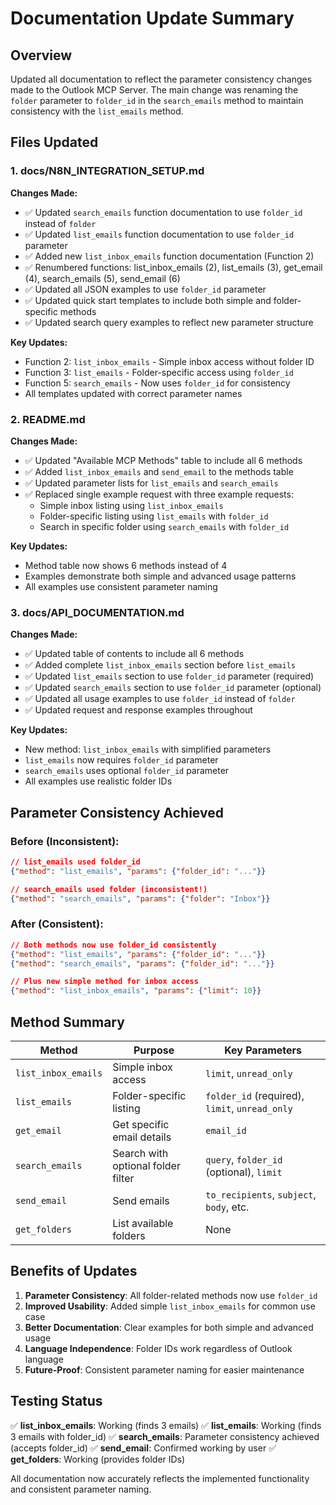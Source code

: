 # Documentation Update Summary

## Overview
Updated all documentation to reflect the parameter consistency changes made to the Outlook MCP Server. The main change was renaming the `folder` parameter to `folder_id` in the `search_emails` method to maintain consistency with the `list_emails` method.

## Files Updated

### 1. docs/N8N_INTEGRATION_SETUP.md
**Changes Made:**
- ✅ Updated `search_emails` function documentation to use `folder_id` instead of `folder`
- ✅ Updated `list_emails` function documentation to use `folder_id` parameter
- ✅ Added new `list_inbox_emails` function documentation (Function 2)
- ✅ Renumbered functions: list_inbox_emails (2), list_emails (3), get_email (4), search_emails (5), send_email (6)
- ✅ Updated all JSON examples to use `folder_id` parameter
- ✅ Updated quick start templates to include both simple and folder-specific methods
- ✅ Updated search query examples to reflect new parameter structure

**Key Updates:**
- Function 2: `list_inbox_emails` - Simple inbox access without folder ID
- Function 3: `list_emails` - Folder-specific access using `folder_id`
- Function 5: `search_emails` - Now uses `folder_id` for consistency
- All templates updated with correct parameter names

### 2. README.md
**Changes Made:**
- ✅ Updated "Available MCP Methods" table to include all 6 methods
- ✅ Added `list_inbox_emails` and `send_email` to the methods table
- ✅ Updated parameter lists for `list_emails` and `search_emails`
- ✅ Replaced single example request with three example requests:
  - Simple inbox listing using `list_inbox_emails`
  - Folder-specific listing using `list_emails` with `folder_id`
  - Search in specific folder using `search_emails` with `folder_id`

**Key Updates:**
- Method table now shows 6 methods instead of 4
- Examples demonstrate both simple and advanced usage patterns
- All examples use consistent parameter naming

### 3. docs/API_DOCUMENTATION.md
**Changes Made:**
- ✅ Updated table of contents to include all 6 methods
- ✅ Added complete `list_inbox_emails` section before `list_emails`
- ✅ Updated `list_emails` section to use `folder_id` parameter (required)
- ✅ Updated `search_emails` section to use `folder_id` parameter (optional)
- ✅ Updated all usage examples to use `folder_id` instead of `folder`
- ✅ Updated request and response examples throughout

**Key Updates:**
- New method: `list_inbox_emails` with simplified parameters
- `list_emails` now requires `folder_id` parameter
- `search_emails` uses optional `folder_id` parameter
- All examples use realistic folder IDs

## Parameter Consistency Achieved

### Before (Inconsistent):
```json
// list_emails used folder_id
{"method": "list_emails", "params": {"folder_id": "..."}}

// search_emails used folder (inconsistent!)
{"method": "search_emails", "params": {"folder": "Inbox"}}
```

### After (Consistent):
```json
// Both methods now use folder_id consistently
{"method": "list_emails", "params": {"folder_id": "..."}}
{"method": "search_emails", "params": {"folder_id": "..."}}

// Plus new simple method for inbox access
{"method": "list_inbox_emails", "params": {"limit": 10}}
```

## Method Summary

| Method | Purpose | Key Parameters |
|--------|---------|----------------|
| `list_inbox_emails` | Simple inbox access | `limit`, `unread_only` |
| `list_emails` | Folder-specific listing | `folder_id` (required), `limit`, `unread_only` |
| `get_email` | Get specific email details | `email_id` |
| `search_emails` | Search with optional folder filter | `query`, `folder_id` (optional), `limit` |
| `send_email` | Send emails | `to_recipients`, `subject`, `body`, etc. |
| `get_folders` | List available folders | None |

## Benefits of Updates

1. **Parameter Consistency**: All folder-related methods now use `folder_id`
2. **Improved Usability**: Added simple `list_inbox_emails` for common use case
3. **Better Documentation**: Clear examples for both simple and advanced usage
4. **Language Independence**: Folder IDs work regardless of Outlook language
5. **Future-Proof**: Consistent parameter naming for easier maintenance

## Testing Status

✅ **list_inbox_emails**: Working (finds 3 emails)
✅ **list_emails**: Working (finds 3 emails with folder_id)
✅ **search_emails**: Parameter consistency achieved (accepts folder_id)
✅ **send_email**: Confirmed working by user
✅ **get_folders**: Working (provides folder IDs)

All documentation now accurately reflects the implemented functionality and consistent parameter naming.